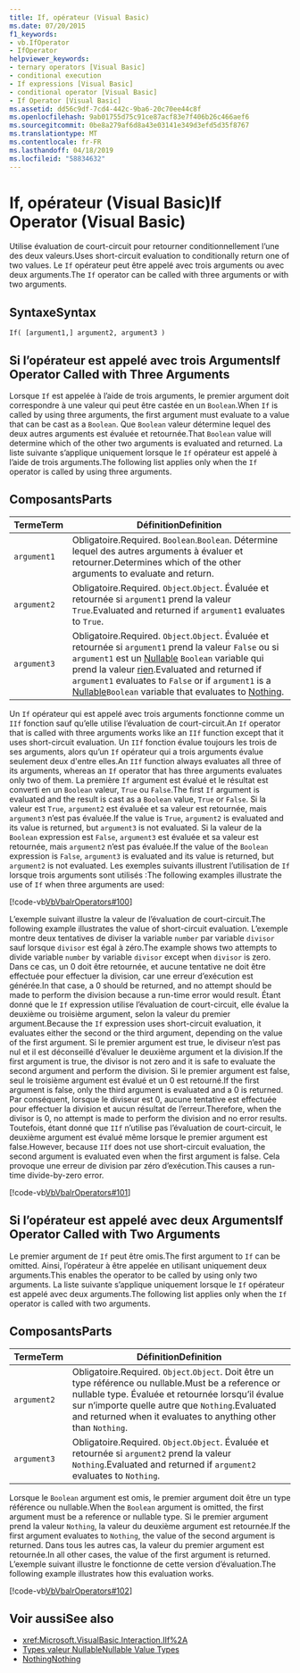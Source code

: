 ```yaml
---
title: If, opérateur (Visual Basic)
ms.date: 07/20/2015
f1_keywords:
- vb.IfOperator
- IfOperator
helpviewer_keywords:
- ternary operators [Visual Basic]
- conditional execution
- If expressions [Visual Basic]
- conditional operator [Visual Basic]
- If Operator [Visual Basic]
ms.assetid: dd56c9df-7cd4-442c-9ba6-20c70ee44c8f
ms.openlocfilehash: 9ab01755d75c91ce87acf83e7f406b26c466aef6
ms.sourcegitcommit: 0be8a279af6d8a43e03141e349d3efd5d35f8767
ms.translationtype: MT
ms.contentlocale: fr-FR
ms.lasthandoff: 04/18/2019
ms.locfileid: "58834632"
---
```

# <a name="if-operator-visual-basic"></a><span data-ttu-id="bab61-102">If, opérateur (Visual Basic)</span><span class="sxs-lookup"><span data-stu-id="bab61-102">If Operator (Visual Basic)</span></span>
<span data-ttu-id="bab61-103">Utilise évaluation de court-circuit pour retourner conditionnellement l’une des deux valeurs.</span><span class="sxs-lookup"><span data-stu-id="bab61-103">Uses short-circuit evaluation to conditionally return one of two values.</span></span> <span data-ttu-id="bab61-104">Le `If` opérateur peut être appelé avec trois arguments ou avec deux arguments.</span><span class="sxs-lookup"><span data-stu-id="bab61-104">The `If` operator can be called with three arguments or with two arguments.</span></span>  
  
## <a name="syntax"></a><span data-ttu-id="bab61-105">Syntaxe</span><span class="sxs-lookup"><span data-stu-id="bab61-105">Syntax</span></span>  
  
```  
If( [argument1,] argument2, argument3 )  
```  
  
## <a name="if-operator-called-with-three-arguments"></a><span data-ttu-id="bab61-106">Si l’opérateur est appelé avec trois Arguments</span><span class="sxs-lookup"><span data-stu-id="bab61-106">If Operator Called with Three Arguments</span></span>  
 <span data-ttu-id="bab61-107">Lorsque `If` est appelée à l’aide de trois arguments, le premier argument doit correspondre à une valeur qui peut être castée en un `Boolean`.</span><span class="sxs-lookup"><span data-stu-id="bab61-107">When `If` is called by using three arguments, the first argument must evaluate to a value that can be cast as a `Boolean`.</span></span> <span data-ttu-id="bab61-108">Que `Boolean` valeur détermine lequel des deux autres arguments est évaluée et retournée.</span><span class="sxs-lookup"><span data-stu-id="bab61-108">That `Boolean` value will determine which of the other two arguments is evaluated and returned.</span></span> <span data-ttu-id="bab61-109">La liste suivante s’applique uniquement lorsque le `If` opérateur est appelé à l’aide de trois arguments.</span><span class="sxs-lookup"><span data-stu-id="bab61-109">The following list applies only when the `If` operator is called by using three arguments.</span></span>  
  
## <a name="parts"></a><span data-ttu-id="bab61-110">Composants</span><span class="sxs-lookup"><span data-stu-id="bab61-110">Parts</span></span>  
  
|<span data-ttu-id="bab61-111">Terme</span><span class="sxs-lookup"><span data-stu-id="bab61-111">Term</span></span>|<span data-ttu-id="bab61-112">Définition</span><span class="sxs-lookup"><span data-stu-id="bab61-112">Definition</span></span>|  
|---|---|  
|`argument1`|<span data-ttu-id="bab61-113">Obligatoire.</span><span class="sxs-lookup"><span data-stu-id="bab61-113">Required.</span></span> <span data-ttu-id="bab61-114">`Boolean`.</span><span class="sxs-lookup"><span data-stu-id="bab61-114">`Boolean`.</span></span> <span data-ttu-id="bab61-115">Détermine lequel des autres arguments à évaluer et retourner.</span><span class="sxs-lookup"><span data-stu-id="bab61-115">Determines which of the other arguments to evaluate and return.</span></span>|  
|`argument2`|<span data-ttu-id="bab61-116">Obligatoire.</span><span class="sxs-lookup"><span data-stu-id="bab61-116">Required.</span></span> <span data-ttu-id="bab61-117">`Object`.</span><span class="sxs-lookup"><span data-stu-id="bab61-117">`Object`.</span></span> <span data-ttu-id="bab61-118">Évaluée et retournée si `argument1` prend la valeur `True`.</span><span class="sxs-lookup"><span data-stu-id="bab61-118">Evaluated and returned if `argument1` evaluates to `True`.</span></span>|  
|`argument3`|<span data-ttu-id="bab61-119">Obligatoire.</span><span class="sxs-lookup"><span data-stu-id="bab61-119">Required.</span></span> <span data-ttu-id="bab61-120">`Object`.</span><span class="sxs-lookup"><span data-stu-id="bab61-120">`Object`.</span></span> <span data-ttu-id="bab61-121">Évaluée et retournée si `argument1` prend la valeur `False` ou si `argument1` est un [Nullable](../../../visual-basic/programming-guide/language-features/data-types/nullable-value-types.md) `Boolean` variable qui prend la valeur [rien](../../../visual-basic/language-reference/nothing.md).</span><span class="sxs-lookup"><span data-stu-id="bab61-121">Evaluated and returned if `argument1` evaluates to `False` or if `argument1` is a [Nullable](../../../visual-basic/programming-guide/language-features/data-types/nullable-value-types.md)`Boolean` variable that evaluates to [Nothing](../../../visual-basic/language-reference/nothing.md).</span></span>|  
  
 <span data-ttu-id="bab61-122">Un `If` opérateur qui est appelé avec trois arguments fonctionne comme un `IIf` fonction sauf qu’elle utilise l’évaluation de court-circuit.</span><span class="sxs-lookup"><span data-stu-id="bab61-122">An `If` operator that is called with three arguments works like an `IIf` function except that it uses short-circuit evaluation.</span></span> <span data-ttu-id="bab61-123">Un `IIf` fonction évalue toujours les trois de ses arguments, alors qu’un `If` opérateur qui a trois arguments évalue seulement deux d'entre elles.</span><span class="sxs-lookup"><span data-stu-id="bab61-123">An `IIf` function always evaluates all three of its arguments, whereas an `If` operator that has three arguments evaluates only two of them.</span></span> <span data-ttu-id="bab61-124">La première `If` argument est évalué et le résultat est converti en un `Boolean` valeur, `True` ou `False`.</span><span class="sxs-lookup"><span data-stu-id="bab61-124">The first `If` argument is evaluated and the result is cast as a `Boolean` value, `True` or `False`.</span></span> <span data-ttu-id="bab61-125">Si la valeur est `True`, `argument2` est évaluée et sa valeur est retournée, mais `argument3` n’est pas évaluée.</span><span class="sxs-lookup"><span data-stu-id="bab61-125">If the value is `True`, `argument2` is evaluated and its value is returned, but `argument3` is not evaluated.</span></span> <span data-ttu-id="bab61-126">Si la valeur de la `Boolean` expression est `False`, `argument3` est évaluée et sa valeur est retournée, mais `argument2` n’est pas évaluée.</span><span class="sxs-lookup"><span data-stu-id="bab61-126">If the value of the `Boolean` expression is `False`, `argument3` is evaluated and its value is returned, but `argument2` is not evaluated.</span></span> <span data-ttu-id="bab61-127">Les exemples suivants illustrent l’utilisation de `If` lorsque trois arguments sont utilisés :</span><span class="sxs-lookup"><span data-stu-id="bab61-127">The following examples illustrate the use of `If` when three arguments are used:</span></span>  
  
 [!code-vb[VbVbalrOperators#100](~/samples/snippets/visualbasic/VS_Snippets_VBCSharp/VbVbalrOperators/VB/Class4.vb#100)]  
  
 <span data-ttu-id="bab61-128">L’exemple suivant illustre la valeur de l’évaluation de court-circuit.</span><span class="sxs-lookup"><span data-stu-id="bab61-128">The following example illustrates the value of short-circuit evaluation.</span></span> <span data-ttu-id="bab61-129">L’exemple montre deux tentatives de diviser la variable `number` par variable `divisor` sauf lorsque `divisor` est égal à zéro.</span><span class="sxs-lookup"><span data-stu-id="bab61-129">The example shows two attempts to divide variable `number` by variable `divisor` except when `divisor` is zero.</span></span> <span data-ttu-id="bab61-130">Dans ce cas, un 0 doit être retournée, et aucune tentative ne doit être effectuée pour effectuer la division, car une erreur d’exécution est générée.</span><span class="sxs-lookup"><span data-stu-id="bab61-130">In that case, a 0 should be returned, and no attempt should be made to perform the division because a run-time error would result.</span></span> <span data-ttu-id="bab61-131">Étant donné que le `If` expression utilise l’évaluation de court-circuit, elle évalue la deuxième ou troisième argument, selon la valeur du premier argument.</span><span class="sxs-lookup"><span data-stu-id="bab61-131">Because the `If` expression uses short-circuit evaluation, it evaluates either the second or the third argument, depending on the value of the first argument.</span></span> <span data-ttu-id="bab61-132">Si le premier argument est true, le diviseur n’est pas nul et il est déconseillé d’évaluer le deuxième argument et la division.</span><span class="sxs-lookup"><span data-stu-id="bab61-132">If the first argument is true, the divisor is not zero and it is safe to evaluate the second argument and perform the division.</span></span> <span data-ttu-id="bab61-133">Si le premier argument est false, seul le troisième argument est évalué et un 0 est retourné.</span><span class="sxs-lookup"><span data-stu-id="bab61-133">If the first argument is false, only the third argument is evaluated and a 0 is returned.</span></span> <span data-ttu-id="bab61-134">Par conséquent, lorsque le diviseur est 0, aucune tentative est effectuée pour effectuer la division et aucun résultat de l’erreur.</span><span class="sxs-lookup"><span data-stu-id="bab61-134">Therefore, when the divisor is 0, no attempt is made to perform the division and no error results.</span></span> <span data-ttu-id="bab61-135">Toutefois, étant donné que `IIf` n’utilise pas l’évaluation de court-circuit, le deuxième argument est évalué même lorsque le premier argument est false.</span><span class="sxs-lookup"><span data-stu-id="bab61-135">However, because `IIf` does not use short-circuit evaluation, the second argument is evaluated even when the first argument is false.</span></span> <span data-ttu-id="bab61-136">Cela provoque une erreur de division par zéro d’exécution.</span><span class="sxs-lookup"><span data-stu-id="bab61-136">This causes a run-time divide-by-zero error.</span></span>  
  
 [!code-vb[VbVbalrOperators#101](~/samples/snippets/visualbasic/VS_Snippets_VBCSharp/VbVbalrOperators/VB/Class4.vb#101)]  
  
## <a name="if-operator-called-with-two-arguments"></a><span data-ttu-id="bab61-137">Si l’opérateur est appelé avec deux Arguments</span><span class="sxs-lookup"><span data-stu-id="bab61-137">If Operator Called with Two Arguments</span></span>  
 <span data-ttu-id="bab61-138">Le premier argument de `If` peut être omis.</span><span class="sxs-lookup"><span data-stu-id="bab61-138">The first argument to `If` can be omitted.</span></span> <span data-ttu-id="bab61-139">Ainsi, l’opérateur à être appelée en utilisant uniquement deux arguments.</span><span class="sxs-lookup"><span data-stu-id="bab61-139">This enables the operator to be called by using only two arguments.</span></span> <span data-ttu-id="bab61-140">La liste suivante s’applique uniquement lorsque le `If` opérateur est appelé avec deux arguments.</span><span class="sxs-lookup"><span data-stu-id="bab61-140">The following list applies only when the `If` operator is called with two arguments.</span></span>  
  
## <a name="parts"></a><span data-ttu-id="bab61-141">Composants</span><span class="sxs-lookup"><span data-stu-id="bab61-141">Parts</span></span>  
  
|<span data-ttu-id="bab61-142">Terme</span><span class="sxs-lookup"><span data-stu-id="bab61-142">Term</span></span>|<span data-ttu-id="bab61-143">Définition</span><span class="sxs-lookup"><span data-stu-id="bab61-143">Definition</span></span>|  
|---|---|  
|`argument2`|<span data-ttu-id="bab61-144">Obligatoire.</span><span class="sxs-lookup"><span data-stu-id="bab61-144">Required.</span></span> <span data-ttu-id="bab61-145">`Object`.</span><span class="sxs-lookup"><span data-stu-id="bab61-145">`Object`.</span></span> <span data-ttu-id="bab61-146">Doit être un type référence ou nullable.</span><span class="sxs-lookup"><span data-stu-id="bab61-146">Must be a reference or nullable type.</span></span> <span data-ttu-id="bab61-147">Évaluée et retournée lorsqu’il évalue sur n’importe quelle autre que `Nothing`.</span><span class="sxs-lookup"><span data-stu-id="bab61-147">Evaluated and returned when it evaluates to anything other than `Nothing`.</span></span>|  
|`argument3`|<span data-ttu-id="bab61-148">Obligatoire.</span><span class="sxs-lookup"><span data-stu-id="bab61-148">Required.</span></span> <span data-ttu-id="bab61-149">`Object`.</span><span class="sxs-lookup"><span data-stu-id="bab61-149">`Object`.</span></span> <span data-ttu-id="bab61-150">Évaluée et retournée si `argument2` prend la valeur `Nothing`.</span><span class="sxs-lookup"><span data-stu-id="bab61-150">Evaluated and returned if `argument2` evaluates to `Nothing`.</span></span>|  
  
 <span data-ttu-id="bab61-151">Lorsque le `Boolean` argument est omis, le premier argument doit être un type référence ou nullable.</span><span class="sxs-lookup"><span data-stu-id="bab61-151">When the `Boolean` argument is omitted, the first argument must be a reference or nullable type.</span></span> <span data-ttu-id="bab61-152">Si le premier argument prend la valeur `Nothing`, la valeur du deuxième argument est retournée.</span><span class="sxs-lookup"><span data-stu-id="bab61-152">If the first argument evaluates to `Nothing`, the value of the second argument is returned.</span></span> <span data-ttu-id="bab61-153">Dans tous les autres cas, la valeur du premier argument est retournée.</span><span class="sxs-lookup"><span data-stu-id="bab61-153">In all other cases, the value of the first argument is returned.</span></span> <span data-ttu-id="bab61-154">L’exemple suivant illustre le fonctionne de cette version d’évaluation.</span><span class="sxs-lookup"><span data-stu-id="bab61-154">The following example illustrates how this evaluation works.</span></span>  
  
 [!code-vb[VbVbalrOperators#102](~/samples/snippets/visualbasic/VS_Snippets_VBCSharp/VbVbalrOperators/VB/Class4.vb#102)]  
  
## <a name="see-also"></a><span data-ttu-id="bab61-155">Voir aussi</span><span class="sxs-lookup"><span data-stu-id="bab61-155">See also</span></span>

- <xref:Microsoft.VisualBasic.Interaction.IIf%2A>
- [<span data-ttu-id="bab61-156">Types valeur Nullable</span><span class="sxs-lookup"><span data-stu-id="bab61-156">Nullable Value Types</span></span>](../../../visual-basic/programming-guide/language-features/data-types/nullable-value-types.md)
- [<span data-ttu-id="bab61-157">Nothing</span><span class="sxs-lookup"><span data-stu-id="bab61-157">Nothing</span></span>](../../../visual-basic/language-reference/nothing.md)
